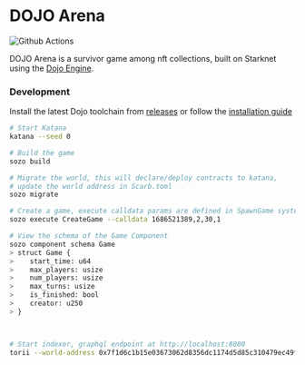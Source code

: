 
# DOJO Arena

![Github Actions][gha-badge]

[gha-badge]: https://img.shields.io/github/actions/workflow/status/cartridge-gg/rollyourown/test.yml?branch=main

DOJO Arena is a survivor game among nft collections, built on Starknet using the [Dojo Engine](https://github.com/dojoengine/dojo).

### Development

Install the latest Dojo toolchain from [releases](https://github.com/dojoengine/dojo/releases) or follow the [installation guide](https://book.dojoengine.org/getting-started/installation.html)

```bash
# Start Katana
katana --seed 0

# Build the game
sozo build

# Migrate the world, this will declare/deploy contracts to katana,
# update the world address in Scarb.toml
sozo migrate

# Create a game, execute calldata params are defined in SpawnGame system
sozo execute CreateGame --calldata 1686521389,2,30,1

# View the schema of the Game Component
sozo component schema Game
> struct Game {
>    start_time: u64
>    max_players: usize
>    num_players: usize
>    max_turns: usize
>    is_finished: bool
>    creator: u250
> }



# Start indexer, graphql endpoint at http://localhost:8080
torii --world-address 0x7f1d6c1b15e03673062d8356dc1174d5d85c310479ec49fe781e8bf89e4c4f8 --manifest path_to_target/manifest.json

```
